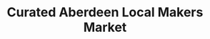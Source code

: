 ---
title: "Curated Aberdeen Local Makers Market"
url: /aberdeen/curated-aberdeen-local-makers-market/
shop: charity
---